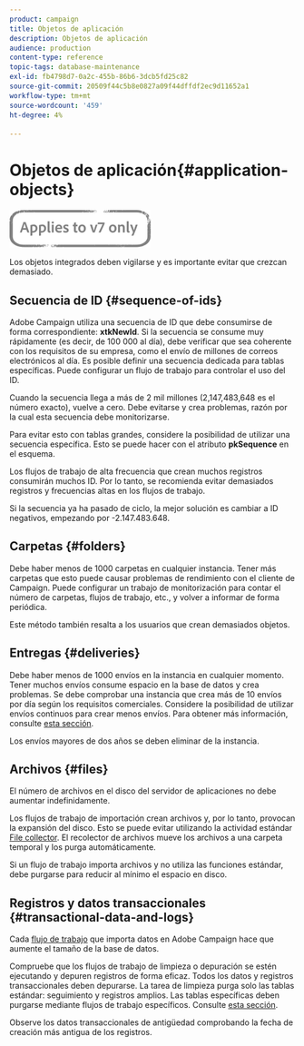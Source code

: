 ```yaml
---
product: campaign
title: Objetos de aplicación
description: Objetos de aplicación
audience: production
content-type: reference
topic-tags: database-maintenance
exl-id: fb4798d7-0a2c-455b-86b6-3dcb5fd25c82
source-git-commit: 20509f44c5b8e0827a09f44dffdf2ec9d11652a1
workflow-type: tm+mt
source-wordcount: '459'
ht-degree: 4%

---
```


# Objetos de aplicación{#application-objects}

![](../../assets/v7-only.svg)

Los objetos integrados deben vigilarse y es importante evitar que crezcan demasiado.

## Secuencia de ID {#sequence-of-ids}

Adobe Campaign utiliza una secuencia de ID que debe consumirse de forma correspondiente: **xtkNewId**. Si la secuencia se consume muy rápidamente (es decir, de 100 000 al día), debe verificar que sea coherente con los requisitos de su empresa, como el envío de millones de correos electrónicos al día. Es posible definir una secuencia dedicada para tablas específicas. Puede configurar un flujo de trabajo para controlar el uso del ID.

Cuando la secuencia llega a más de 2 mil millones (2,147,483,648 es el número exacto), vuelve a cero. Debe evitarse y crea problemas, razón por la cual esta secuencia debe monitorizarse.

Para evitar esto con tablas grandes, considere la posibilidad de utilizar una secuencia específica. Esto se puede hacer con el atributo **pkSequence** en el esquema.

Los flujos de trabajo de alta frecuencia que crean muchos registros consumirán muchos ID. Por lo tanto, se recomienda evitar demasiados registros y frecuencias altas en los flujos de trabajo.

Si la secuencia ya ha pasado de ciclo, la mejor solución es cambiar a ID negativos, empezando por -2.147.483.648.

## Carpetas {#folders}

Debe haber menos de 1000 carpetas en cualquier instancia. Tener más carpetas que esto puede causar problemas de rendimiento con el cliente de Campaign. Puede configurar un trabajo de monitorización para contar el número de carpetas, flujos de trabajo, etc., y volver a informar de forma periódica.

Este método también resalta a los usuarios que crean demasiados objetos.

## Entregas {#deliveries}

Debe haber menos de 1000 envíos en la instancia en cualquier momento. Tener muchos envíos consume espacio en la base de datos y crea problemas. Se debe comprobar una instancia que crea más de 10 envíos por día según los requisitos comerciales. Considere la posibilidad de utilizar envíos continuos para crear menos envíos. Para obtener más información, consulte [esta sección](../../workflow/using/continuous-delivery.md).

Los envíos mayores de dos años se deben eliminar de la instancia.

## Archivos {#files}

El número de archivos en el disco del servidor de aplicaciones no debe aumentar indefinidamente.

Los flujos de trabajo de importación crean archivos y, por lo tanto, provocan la expansión del disco. Esto se puede evitar utilizando la actividad estándar [File collector](../../workflow/using/file-collector.md). El recolector de archivos mueve los archivos a una carpeta temporal y los purga automáticamente.

Si un flujo de trabajo importa archivos y no utiliza las funciones estándar, debe purgarse para reducir al mínimo el espacio en disco.

## Registros y datos transaccionales {#transactional-data-and-logs}

Cada [flujo de trabajo](../../workflow/using/data-life-cycle.md#work-table) que importa datos en Adobe Campaign hace que aumente el tamaño de la base de datos.

Compruebe que los flujos de trabajo de limpieza o depuración se estén ejecutando y depuren registros de forma eficaz. Todos los datos y registros transaccionales deben depurarse. La tarea de limpieza purga solo las tablas estándar: seguimiento y registros amplios. Las tablas específicas deben purgarse mediante flujos de trabajo específicos. Consulte [esta sección](../../workflow/using/monitoring-workflow-execution.md#purging-the-logs).

Observe los datos transaccionales de antigüedad comprobando la fecha de creación más antigua de los registros.
